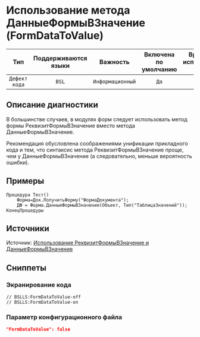 # Использование метода ДанныеФормыВЗначение (FormDataToValue)

 Тип | Поддерживаются<br>языки | Важность | Включена<br>по умолчанию | Время на<br>исправление (мин) | Тэги 
 :-: | :-: | :-: | :-: | :-: | :-: 
 `Дефект кода` | `BSL` | `Информационный` | `Да` | `5` | `badpractice` 

<!-- Блоки выше заполняются автоматически, не трогать -->
## Описание диагностики
<!-- Описание диагностики заполняется вручную. Необходимо понятным языком описать смысл и схему работу -->
В большинстве случаев, в модулях форм следует использовать метод формы РеквизитФормыВЗначение вместо метода ДанныеФормыВЗначение.

Рекомендация обусловлена соображениями унификации прикладного кода и тем, что синтаксис метода РеквизитФормыВЗначение проще, чем у ДанныеФормыВЗначение (а следовательно, меньше вероятность ошибки).
## Примеры
<!-- В данном разделе приводятся примеры, на которые диагностика срабатывает, а также можно привести пример, как можно исправить ситуацию -->
```bsl
Процедура Тест()
    Форма=Док.ПолучитьФорму("ФормаДокумента");
    ДФ = Форма.ДанныеФормыВЗначение(Объект, Тип("ТаблицаЗначений"));
КонецПроцедуры
```
## Источники
<!-- Необходимо указывать ссылки на все источники, из которых почерпнута информация для создания диагностики -->

Источник: [Использование РеквизитФормыВЗначение и ДанныеФормыВЗначение](https://its.1c.ru/db/v8std#content:409:hdoc)

## Сниппеты

<!-- Блоки ниже заполняются автоматически, не трогать -->
### Экранирование кода

```bsl
// BSLLS:FormDataToValue-off
// BSLLS:FormDataToValue-on
```

### Параметр конфигурационного файла

```json
"FormDataToValue": false
```
